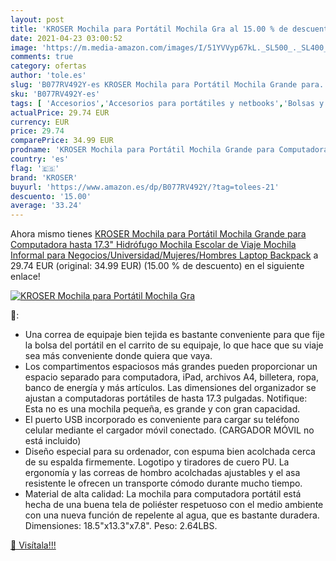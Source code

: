 ```yaml
---
layout: post
title: 'KROSER Mochila para Portátil Mochila Gra al 15.00 % de descuento'
date: 2021-04-23 03:00:52
image: 'https://m.media-amazon.com/images/I/51YVVyp67kL._SL500_._SL400_.jpg'
comments: true
category: ofertas
author: 'tole.es'
slug: 'B077RV492Y-es KROSER Mochila para Portátil Mochila Grande para...'
sku: 'B077RV492Y-es'
tags: [ 'Accesorios','Accesorios para portátiles y netbooks','Bolsas y fundas para portátiles y netbooks','Informática','Mochilas para portátiles y netbooks','backpack','escolar','kroser','mochila', ]
actualPrice: 29.74 EUR
currency: EUR
price: 29.74
comparePrice: 34.99 EUR
prodname: 'KROSER Mochila para Portátil Mochila Grande para Computadora hasta 17.3" Hidrófugo Mochila Escolar de Viaje Mochila Informal para Negocios/Universidad/Mujeres/Hombres Laptop Backpack'
country: 'es'
flag: '🇪🇸'
brand: 'KROSER'
buyurl: 'https://www.amazon.es/dp/B077RV492Y/?tag=tolees-21'
descuento: '15.00'
average: '33.24'
---
```


Ahora mismo tienes [KROSER Mochila para Portátil Mochila Grande para Computadora hasta 17.3" Hidrófugo Mochila Escolar de Viaje Mochila Informal para Negocios/Universidad/Mujeres/Hombres Laptop Backpack](https://www.amazon.es/dp/B077RV492Y/?tag=tolees-21) a 29.74 EUR (original: 34.99 EUR) (15.00 %  de descuento) en el siguiente enlace!

[![KROSER Mochila para Portátil Mochila Gra](https://m.media-amazon.com/images/I/51YVVyp67kL._SL500_._SL400_.jpg)](https://www.amazon.es/dp/B077RV492Y/?tag=tolees-21)

🔎:

- Una correa de equipaje bien tejida es bastante conveniente para que fije la bolsa del portátil en el carrito de su equipaje, lo que hace que su viaje sea más conveniente donde quiera que vaya.
- Los compartimentos espaciosos más grandes pueden proporcionar un espacio separado para computadora, iPad, archivos A4, billetera, ropa, banco de energía y más artículos. Las dimensiones del organizador se ajustan a computadoras portátiles de hasta 17.3 pulgadas. Notifique: Esta no es una mochila pequeña, es grande y con gran capacidad.
- El puerto USB incorporado es conveniente para cargar su teléfono celular mediante el cargador móvil conectado. (CARGADOR MÓVIL no está incluido)
- Diseño especial para su ordenador, con espuma bien acolchada cerca de su espalda firmemente. Logotipo y tiradores de cuero PU. La ergonomía y las correas de hombro acolchadas ajustables y el asa resistente le ofrecen un transporte cómodo durante mucho tiempo.
- Material de alta calidad: La mochila para computadora portátil está hecha de una buena tela de poliéster respetuoso con el medio ambiente con una nueva función de repelente al agua, que es bastante duradera. Dimensiones: 18.5"x13.3"x7.8". Peso: 2.64LBS.

[🛒 Visítala!!!](https://www.amazon.es/dp/B077RV492Y/?tag=tolees-21)
